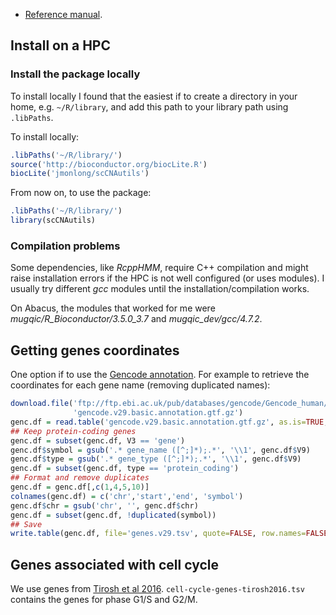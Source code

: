 - [Reference manual](scCNAutils-manual.pdf).

## Install on a HPC

### Install the package locally

To install locally I found that the easiest if to create a directory in your home, e.g. `~/R/library`, and add this path to your library path using `.libPaths`.

To install locally:

```r
.libPaths('~/R/library/')
source('http://bioconductor.org/biocLite.R')
biocLite('jmonlong/scCNAutils')
```

From now on, to use the package:

```r
.libPaths('~/R/library/')
library(scCNAutils)
```

### Compilation problems

Some dependencies, like *RcppHMM*,  require C++ compilation and might raise installation errors if the HPC is not well configured (or uses modules).
I usually try different *gcc* modules until the installation/compilation works.

On Abacus, the modules that worked for me were *mugqic/R_Bioconductor/3.5.0_3.7* and *mugqic_dev/gcc/4.7.2*.


## Getting genes coordinates

One option if to use the [Gencode annotation](https://www.gencodegenes.org/human/).
For example to retrieve the coordinates for each gene name (removing duplicated names):

```r
download.file('ftp://ftp.ebi.ac.uk/pub/databases/gencode/Gencode_human/release_29/gencode.v29.basic.annotation.gtf.gz',
              'gencode.v29.basic.annotation.gtf.gz')
genc.df = read.table('gencode.v29.basic.annotation.gtf.gz', as.is=TRUE, sep='\t')
## Keep protein-coding genes
genc.df = subset(genc.df, V3 == 'gene')
genc.df$symbol = gsub('.* gene_name ([^;]*);.*', '\\1', genc.df$V9)
genc.df$type = gsub('.* gene_type ([^;]*);.*', '\\1', genc.df$V9)
genc.df = subset(genc.df, type == 'protein_coding')
## Format and remove duplicates
genc.df = genc.df[,c(1,4,5,10)]
colnames(genc.df) = c('chr','start','end', 'symbol')
genc.df$chr = gsub('chr', '', genc.df$chr)
genc.df = subset(genc.df, !duplicated(symbol))
## Save
write.table(genc.df, file='genes.v29.tsv', quote=FALSE, row.names=FALSE, sep='\t')
```

## Genes associated with cell cycle

We use genes from [Tirosh et al 2016](https://www.nature.com/articles/nature20123). 
`cell-cycle-genes-tirosh2016.tsv` contains the genes for phase G1/S and G2/M.

